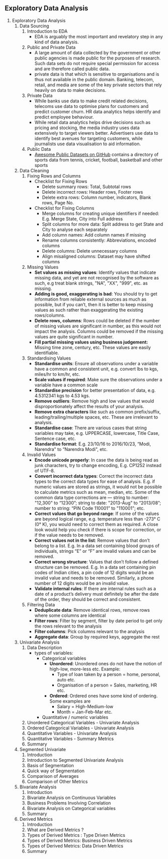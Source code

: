 ## Exploratory Data Analysis
1. Exploratory Data Analysis
    1. Data Sourcing
        1. Introduction to EDA
           - EDA is arguably the most important and revelatory step in any kind of data analysis.
        2. Public and Private Data
           - A large amount of data collected by the government or other public agencies is made public for the purposes of research. Such data sets do not require special permission for access and are therefore called public data.
           - private data is that which is sensitive to organisations and is thus not available in the public domain. Banking, telecom, retail, and media are some of the key private sectors that rely heavily on data to make decisions.
        3. Private Data
            - While banks use data to make credit related decisions, telecoms use data to optimise plans for customers and predict customer churn. HR data analytics helps identify and predict employee behaviour.
            - While retail data analytics helps drive decisions such as pricing and stocking, the media industry uses data extensively to target viewers better. Advertisers use data to identify best avenues for targeting customers, while journalists use data visualisation to aid information.
        5. Public Data
            - [Awesome Public Datasets on GitHub](https://github.com/caesar0301/awesome-public-datasets) contains a directory of sports data from tennis, cricket, football, basketball and other sports
    2. Data Cleaning
        1. Fixing Rows and Columns
            - Checklist for Fixing Rows
                * Delete summary rows: Total, Subtotal rows
                * Delete incorrect rows: Header rows, Footer rows
                * Delete extra rows: Column number, indicators, Blank rows, Page No.
            - Checklist for Fixing Columns
                * Merge columns for creating unique identifiers if needed: E.g. Merge State, City into Full address
                * Split columns for more data: Split address to get State and City to analyse each separately
                * Add column names: Add column names if missing
                * Rename columns consistently: Abbreviations, encoded columns
                * Delete columns: Delete unnecessary columns
                * Align misaligned columns: Dataset may have shifted columns
        3. Missing Values
            - **Set values as missing values**: Identify values that indicate missing data, and yet are not recognised by the software as such, e.g treat blank strings, "NA", "XX", "999", etc. as missing.
            - **Adding is good, exaggerating is bad**: You should try to get information from reliable external sources as much as possible, but if you can’t, then it is better to keep missing values as such rather than exaggerating the existing rows/columns.
            - **Delete rows, columns**: Rows could be deleted if the number of missing values are significant in number, as this would not impact the analysis. Columns could be removed if the missing values are quite significant in number.
            - **Fill partial missing values using business judgement:** Missing time zone, century, etc. These values are easily identifiable.
        5. Standardising Values
            - **Standardise units**: Ensure all observations under a variable have a common and consistent unit, e.g. convert lbs to kgs, miles/hr to km/hr, etc.
            - **Scale values if required**:  Make sure the observations under a variable have a common scale
            - **Standardise precision** for better presentation of data, e.g. 4.5312341 kgs to 4.53 kgs.
            - **Remove outliers**: Remove high and low values that would disproportionately affect the results of your analysis.
            - **Remove extra characters** like such as common prefix/suffix, leading/trailing/multiple spaces, etc. These are irrelevant to analysis.
            - **Standardise case**: There are various cases that string variables may take, e.g. UPPERCASE, lowercase, Title Case, Sentence case, etc.
            - **Standardise format**: E.g. 23/10/16 to 2016/10/23, “Modi, Narendra" to “Narendra Modi", etc.
        7. Invalid Values
            -  **Encode unicode properly**: In case the data is being read as junk characters, try to change encoding, E.g. CP1252 instead of UTF-8.
            -  **Convert incorrect data types**: Correct the incorrect data types to the correct data types for ease of analysis. E.g. if numeric values are stored as strings, it would not be possible to calculate metrics such as mean, median, etc. Some of the common data type corrections are — string to number: "12,300" to “12300”; string to date: "2013-Aug" to “2013/08”; number to string: “PIN Code 110001” to "110001"; etc.
            -  **Correct values that go beyond range**: If some of the values are beyond logical range, e.g. temperature less than -273° C (0° K), you would need to correct them as required. A close look would help you check if there is scope for correction, or if the value needs to be removed.
            -  **Correct values not in the list**: Remove values that don’t belong to a list. E.g. In a data set containing blood groups of individuals, strings “E” or “F” are invalid values and can be removed.
            -  **Correct wrong structure**: Values that don’t follow a defined structure can be removed. E.g. In a data set containing pin codes of Indian cities, a pin code of 12 digits would be an invalid value and needs to be removed. Similarly, a phone number of 12 digits would be an invalid value.
            -  **Validate internal rules**: If there are internal rules such as a date of a product’s delivery must definitely be after the date of the order, they should be correct and consistent.
        9. Filtering Data
            - **Deduplicate data**: Remove identical rows, remove rows where some columns are identical
            - **Filter rows**: Filter by segment, filter by date period to get only the rows relevant to the analysis
            - **Filter columns**: Pick columns relevant to the analysis
            - **Aggregate data**: Group by required keys, aggregate the rest
    3. Univariate Analysis
        1. Data Description
            - types of variables:
                * Categorical variables
                    + **Unordered**: Unordered ones do not have the notion of high-low, more-less etc. Example:
                        * Type of loan taken by a person = home, personal, auto etc.
                        * Organisation of a person = Sales, marketing, HR etc.
                    + **Ordered**: Ordered ones have some kind of ordering. Some examples are
                        * Salary = High-Medium-low
                        * Month = Jan-Feb-Mar etc.
                * Quantitative / numeric variables               
        3. Unordered Categorical Variables - Univariate Analysis
        4. Ordered Categorical Variables - Univariate Analysis
        5. Quantitative Variables - Univariate Analysis
        6. Quantitative Variables - Summary Metrics
        7. Summary
    4. Segmented Univariate
        1. Introduction
        2. Introduction to Segmented Univariate Analysis
        3. Basis of Segmentation
        4. Quick way of Segmentation
        5. Comparison of Averages
        6. Comparison of Other Metrics
    5. Bivariate Analysis
        1. Introduction
        2. Bivariate Analysis on Continuous Variables
        3. Business Problems Involving Correlation
        4. Bivariate Analysis on Categorical variables
        5. Summary
    6. Derived Metrics
        1. Introduction
        2. What are Derived Metrics ?
        3. Types of Derived Metrics : Type Driven Metrics
        4. Types of Derived Metrics: Business Driven Metrics
        5. Types of Derived Metrics: Data Driven Metrics
        6. Summary
        
        
